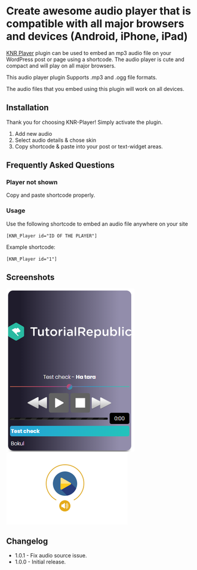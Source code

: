 # Create awesome audio player that is compatible with all major browsers and devices (Android, iPhone, iPad)


[KNR Player](https://wordpress.org/plugins/knr-player/) plugin can be used to embed an mp3 audio file on your WordPress post or page using a shortcode. The audio player is cute and compact and will play on all major browsers.

This audio player plugin Supports .mp3 and .ogg file formats.

The audio files that you embed using this plugin will work on all devices.

## Installation

Thank you for choosing KNR-Player! Simply activate the plugin.

1. Add new audio
1. Select audio details & chose skin
1. Copy shortcode & paste into your post or text-widget areas.

## Frequently Asked Questions

### Player not shown

Copy and paste shortcode properly.

### Usage
Use the following shortcode to embed an audio file anywhere on your site

`[KNR_Player id="ID OF THE PLAYER"]`

Example shortcode:

`[KNR_Player id="1"]`

## Screenshots

![Playlist](https://raw.githubusercontent.com/rakibhoossain/knr-player/master/assets/screenshot-1.png)
![live play](https://raw.githubusercontent.com/rakibhoossain/knr-player/master/assets/screenshot-2.png)

## Changelog
* 1.0.1 - Fix audio source issue.
* 1.0.0 - Initial release.
